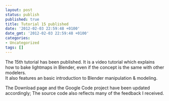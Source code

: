 ```yaml
---
layout: post
status: publish
published: true
title: Tutorial 15 published
date: '2012-02-03 22:59:48 +0100'
date_gmt: '2012-02-03 22:59:48 +0100'
categories:
- Uncategorized
tags: []
---
```

<p>The 15th tutorial has been published. It is a video tutorial which explains how to bake lightmaps in Blender, even if the concept is the same with other modelers.<br />
It also features an basic introduction to Blender manipulation &amp; modeling.</p>
<p>The Download page and the Google Code project have been updated accordingly; The source code also reflects many of the feedback I received.</p>
